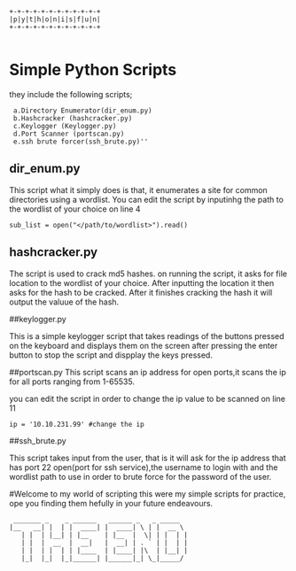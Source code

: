 ```

+-+-+-+-+-+-+-+-+-+-+-+
|p|y|t|h|o|n|i|s|f|u|n|
+-+-+-+-+-+-+-+-+-+-+-+
 
```
# Simple Python Scripts 
they include the following scripts;
```
 a.Directory Enumerator(dir_enum.py)
 b.Hashcracker (hashcracker.py)
 c.Keylogger (Keylogger.py)
 d.Port Scanner (portscan.py)
 e.ssh brute forcer(ssh_brute.py)''
```
## dir_enum.py

 This script what it simply does is that, it enumerates a site for common directories using a wordlist.
 You can edit the script by inputinhg the path to the wordlist of your choice on line 4

`sub_list = open("</path/to/wordlist>").read()`

## hashcracker.py

The script is used to crack md5 hashes.
 on running the script, it asks for file location to the wordlist of your choice. After inputting the location it then asks for the hash to be cracked.
After it finishes cracking the hash it will output the valuue of the hash.

##keylogger.py

This is a simple keylogger script that takes readings of the buttons pressed on the keyboard and displays them on the screen after pressing the enter button to stop the script and dispplay the keys pressed.

##portscan.py
This script scans an ip address for open ports,it scans the ip for all ports ranging from 1-65535.

you can edit the script in order to change the ip value to be scanned on line 11

`ip = '10.10.231.99' #change the ip`

##ssh_brute.py

This script takes input from the user, that is it will ask for the ip address that has port 22 open(port for ssh service),the username to login with and the  wordlist path to use in order to brute force for the password of the user.

#Welcome to my world of scripting this were my simple scripts for practice, ope you finding them hefully in your future endeavours.

```
 _______ _    _ ______   ______ _   _ _____  
|__   __| |  | |  ____| |  ____| \ | |  __ \ 
   | |  | |__| | |__    | |__  |  \| | |  | |
   | |  |  __  |  __|   |  __| | . ` | |  | |
   | |  | |  | | |____  | |____| |\  | |__| |
   |_|  |_|  |_|______| |______|_| \_|_____/ 

```
